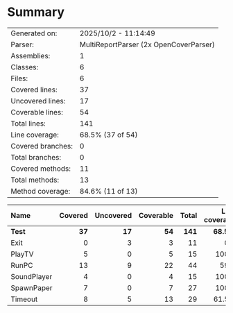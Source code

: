 ﻿# Summary
|||
|:---|:---|
| Generated on: | 2025/10/2 - 11:14:49 |
| Parser: | MultiReportParser (2x OpenCoverParser) |
| Assemblies: | 1 |
| Classes: | 6 |
| Files: | 6 |
| Covered lines: | 37 |
| Uncovered lines: | 17 |
| Coverable lines: | 54 |
| Total lines: | 141 |
| Line coverage: | 68.5% (37 of 54) |
| Covered branches: | 0 |
| Total branches: | 0 |
| Covered methods: | 11 |
| Total methods: | 13 |
| Method coverage: | 84.6% (11 of 13) |

|**Name**|**Covered**|**Uncovered**|**Coverable**|**Total**|**Line coverage**|**Covered**|**Total**|**Branch coverage**|**Covered**|**Total**|**Method coverage**|
|:---|---:|---:|---:|---:|---:|---:|---:|---:|---:|---:|---:|
|**Test**|**37**|**17**|**54**|**141**|**68.5%**|**0**|**0**|****|**11**|**13**|**84.6%**|
|Exit|0|3|3|11|0%|0|0||0|1|0%|
|PlayTV|5|0|5|15|100%|0|0||2|2|100%|
|RunPC|13|9|22|44|59%|0|0||3|4|75%|
|SoundPlayer|4|0|4|15|100%|0|0||1|1|100%|
|SpawnPaper|7|0|7|27|100%|0|0||2|2|100%|
|Timeout|8|5|13|29|61.5%|0|0||3|3|100%|
